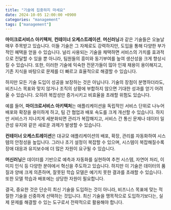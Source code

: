 ```yaml
---
title: "기술에 집중하지 마세요"
date: 2024-10-05 12:00:00 +0900
categories: "management"
tags: ["management"]
---
```


**마이크로서비스 아키텍처**, **컨테이너 오케스트레이션**, **머신러닝**과 같은 기술들은 오늘날 매우 주목받고 있습니다. 이들 기술은 그 자체로도 강력하지만, 도입을 통해 다양한 부가적인 혜택을 얻을 수 있습니다. 널리 사용되는 기술을 채택하면 서비스의 가치를 효과적으로 전달할 수 있을 뿐 아니라, 팀원들의 흥미와 동기부여를 높여 생산성을 크게 향상시킬 수 있습니다. 또한, 이러한 기술에 익숙한 전문가들이 많아 인재 채용이 용이해지고, 기존 지식을 바탕으로 문제를 더 빠르고 효율적으로 해결할 수 있습니다.

하지만 모든 기술 도입이 성공을 보장하는 것은 아닙니다. 기술의 장점이 분명하더라도, 비즈니스 목표와 맞지 않거나 조직의 상황에 부합하지 않으면 기대한 성과를 얻기 어려울 수 있습니다. 오히려 복잡성만 증가시키고 비효율을 초래할 위험도 있습니다.

예를 들어, **마이크로서비스 아키텍처**는 애플리케이션을 독립적인 서비스 단위로 나누어 배포와 확장을 용이하게 하고, 팀 간 협업과 배포 속도를 크게 개선할 수 있습니다. 하지만 서비스가 지나치게 세분화되면 관리가 복잡해지고, 서비스 간 통신 문제나 데이터 일관성 유지와 같은 새로운 과제가 발생할 수 있습니다.

**컨테이너 오케스트레이션**은 대규모 애플리케이션의 배포, 확장, 관리를 자동화하여 시스템의 안정성을 높입니다. 그러나 초기 설정이 복잡할 수 있으며, 시스템이 복잡해질수록 장애 대응과 유지보수에 더 많은 자원이 요구될 수 있습니다.

**머신러닝**은 데이터를 기반으로 예측과 자동화를 실현하여 추천 시스템, 자연어 처리, 이미지 인식 등 다양한 분야에서 혁신을 주도하고 있습니다. 하지만 이 기술은 데이터의 품질과 양에 크게 의존하며, 잘못된 학습 모델은 예기치 못한 결과를 초래할 수 있습니다. 또한 모델 학습과 배포에는 상당한 자원이 필요합니다.

결국, 중요한 것은 단순히 최신 기술을 도입하는 것이 아니라, 비즈니스 목표에 맞는 적절한 기술을 신중하게 선택하는 것입니다. 최신 기술을 맹목적으로 도입하기보다는, 실제 문제를 해결할 수 있는 도구로서 전략적으로 활용해야 합니다.

